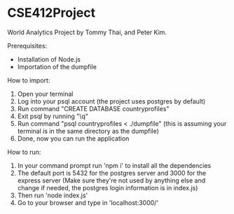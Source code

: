 # CSE412Project

World Analytics Project by Tommy Thai, and Peter Kim.

Prerequisites:
* Installation of Node.js
* Importation of the dumpfile

How to import:
1. Open your terminal
2. Log into your psql account (the project uses postgres by default)
3. Run command "CREATE DATABASE countryprofiles"
4. Exit psql by running "\q"
5. Run command "psql countryprofiles < ./dumpfile" (this is assuming your terminal is in the same directory as the dumpfile)
6. Done, now you can run the application 

How to run:
1. In your command prompt run 'npm i' to install all the dependencies
2. The default port is 5432 for the postgres server and 3000 for the express server (Make sure they're not used by anything else and change if needed, the postgres login information is in index.js)
3. Then run 'node index.js'
4. Go to your browser and type in 'localhost:3000/'


